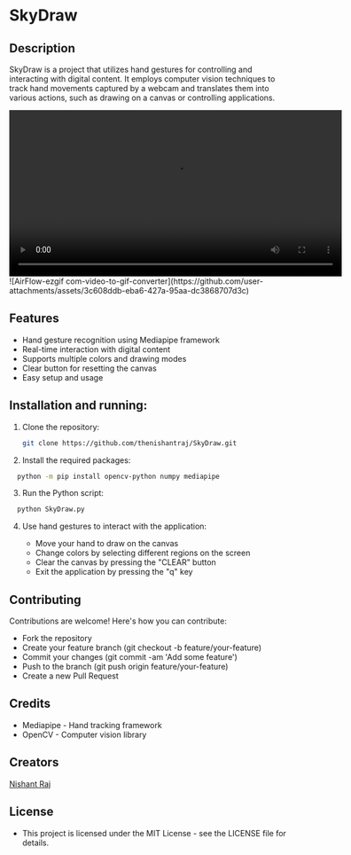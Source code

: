 # SkyDraw

## Description
SkyDraw is a project that utilizes hand gestures for controlling and interacting with digital content. It employs computer vision techniques to track hand movements captured by a webcam and translates them into various actions, such as drawing on a canvas or controlling applications.

<video src="https://github.com/user-attachments/assets/3c608ddb-eba6-427a-95aa-dc3868707d3c" controls width="600">
    Your browser does not support the video tag.
</video>
![AirFlow-ezgif com-video-to-gif-converter](https://github.com/user-attachments/assets/3c608ddb-eba6-427a-95aa-dc3868707d3c)

## Features

- Hand gesture recognition using Mediapipe framework
- Real-time interaction with digital content
- Supports multiple colors and drawing modes
- Clear button for resetting the canvas
- Easy setup and usage

## Installation and running:

1. Clone the repository:

   ```bash
   git clone https://github.com/thenishantraj/SkyDraw.git
   ```

2. Install the required packages:

```bash
  python -m pip install opencv-python numpy mediapipe
```

3. Run the Python script:

```bash
  python SkyDraw.py
```

4. Use hand gestures to interact with the application:

   - Move your hand to draw on the canvas
   - Change colors by selecting different regions on the screen
   - Clear the canvas by pressing the "CLEAR" button
   - Exit the application by pressing the "q" key

## Contributing

Contributions are welcome! Here's how you can contribute:

- Fork the repository
- Create your feature branch (git checkout -b feature/your-feature)
- Commit your changes (git commit -am 'Add some feature')
- Push to the branch (git push origin feature/your-feature)
- Create a new Pull Request

## Credits

- Mediapipe - Hand tracking framework
- OpenCV - Computer vision library

## Creators

[Nishant Raj](https://www.linkedin.com/in/the-nishant-raj-82972b208/)

## License

- This project is licensed under the MIT License - see the LICENSE file for details.
